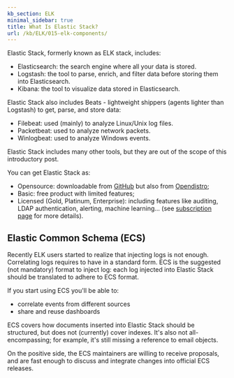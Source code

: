 ```yaml
---
kb_section: ELK
minimal_sidebar: true
title: What Is Elastic Stack?
url: /kb/ELK/015-elk-components/
---
```

Elastic Stack, formerly known as ELK stack, includes:

- Elasticsearch: the search engine where all your data is stored.
- Logstash: the tool to parse, enrich, and filter data before storing them into Elasticsearch.
- Kibana: the tool to visualize data stored in Elasticsearch.

Elastic Stack also includes Beats -  lightweight shippers (agents lighter than Logstash) to get, parse, and store data:

- Filebeat: used (mainly) to analyze Linux/Unix log files.
- Packetbeat: used to analyze network packets.
- Winlogbeat: used to analyze Windows events.

Elastic Stack includes many other tools, but they are out of the scope of this introductory post.

You can get Elastic Stack as:

- Opensource: downloadable from [GitHub](https://github.com/elastic "GitHub Elastic repository") but also from [Opendistro](https://opendistro.github.io/for-elasticsearch/ "Opendistro");
- Basic: free product with limited features;
- Licensed (Gold, Platinum, Enterprise): including features like auditing, LDAP authentication, alerting, machine learning... (see [subscription page](https://opendistro.github.io/for-elasticsearch/ "Elastic subscriptions") for more details).

## Elastic Common Schema (ECS)

Recently ELK users started to realize that injecting logs is not enough. Correlating logs requires to have in a standard form. ECS is the suggested (not mandatory) format to inject log: each log injected into Elastic Stack should be translated to adhere to ECS format.

If you start using ECS you'll be able to:

- correlate events from different sources
- share and reuse dashboards

ECS covers how documents inserted into Elastic Stack should be structured, but does not (currently) cover indexes. It's also not all-encompassing; for example, it's still missing a reference to email objects.

On the positive side, the ECS maintainers are willing to receive proposals, and are fast enough to discuss and integrate changes into official ECS releases.

